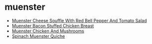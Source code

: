 # muenster

 * [Muenster Cheese Souffle With Red Bell Pepper And Tomato Salad](../../index/m/muenster-cheese-souffle-with-red-bell-pepper-and-tomato-salad-234121.json)
 * [Muenster Bacon Stuffed Chicken Breast](../../index/m/muenster-bacon-stuffed-chicken-breast.json)
 * [Muenster Chicken And Mushrooms](../../index/m/muenster-chicken-and-mushrooms.json)
 * [Spinach Muenster Quiche](../../index/s/spinach-muenster-quiche.json)
